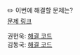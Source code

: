 ✏️ 이번에 해결할 문제는? <br>
[문제 링크](https://www.acmicpc.net/problem/2493)

권현욱: [해결 코드]() <br>
김동국: [해결 코드]() <br>
